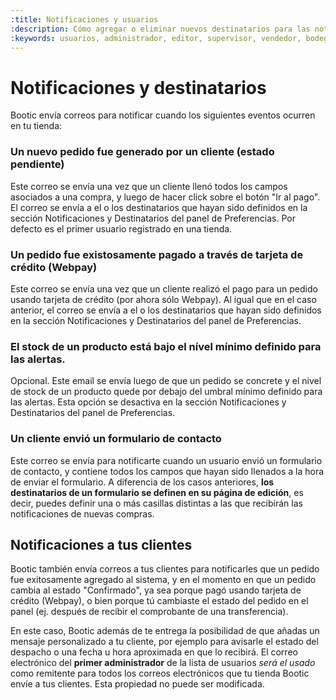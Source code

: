 ```yaml
---
:title: Notificaciones y usuarios
:description: Cómo agregar o eliminar nuevos destinatarios para las notificaciones de tu tienda.
:keywords: usuarios, administrador, editor, supervisor, vendedor, bodeguero, diseñador, admin
---
```


# Notificaciones y destinatarios

Bootic envía correos para notificar cuando los siguientes eventos ocurren en tu tienda:

### Un nuevo pedido fue generado por un cliente (estado pendiente)

Este correo se envía una vez que un cliente llenó todos los campos asociados a una compra, y luego de hacer click sobre el botón "Ir al pago". El correo se envía a el o los destinatarios que hayan sido definidos en la sección Notificaciones y Destinatarios del panel de Preferencias. Por defecto es el primer usuario registrado en una tienda.

### Un pedido fue existosamente pagado a través de tarjeta de crédito (Webpay)

Este correo se envía una vez que un cliente realizó el pago para un pedido usando tarjeta de crédito (por ahora sólo Webpay). Al igual que en el caso anterior, el correo se envía a el o los destinatarios que hayan sido definidos en la sección Notificaciones y Destinatarios del panel de Preferencias.

### El stock de un producto está bajo el nível mínimo definido para las alertas.

Opcional. Este email se envía luego de que un pedido se concrete y el nivel de stock de un producto quede por debajo del umbral mínimo definido para las alertas. Esta opción se desactiva en la sección Notificaciones y Destinatarios del panel de Preferencias.

### Un cliente envió un formulario de contacto

Este correo se envía para notificarte cuando un usuario envió un formulario de contacto, y contiene todos los campos que hayan sido llenados a la hora de enviar el formulario. A diferencia de los casos anteriores, **los destinatarios de un formulario se definen en su página de edición**, es decir, puedes definir una o más casillas distintas a las que recibirán las notificaciones de nuevas compras.

## Notificaciones a tus clientes

Bootic también envía correos a tus clientes para notificarles que un pedido fue exitosamente agregado al sistema, y en el momento en que un pedido cambia al estado "Confirmado", ya sea porque pagó usando tarjeta de crédito (Webpay), o bien porque tú cambiaste el estado del pedido en el panel (ej. después de recibir el comprobante de una transferencia).

En este caso, Bootic además de te entrega la posibilidad de que añadas un mensaje personalizado a tu cliente, por ejemplo para avisarle el estado del despacho o una fecha u hora aproximada en que lo recibirá.
[](URL)
El correo electrónico del **primer administrador** de la lista de usuarios _será
el usado_ como remitente para todos los correos electrónicos que tu tienda Bootic
envíe a tus clientes. Esta propiedad no puede ser modificada.
